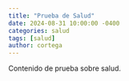 ```yaml
---
title: "Prueba de Salud"
date: 2024-08-31 10:00:00 -0400
categories: salud
tags: [salud]
author: cortega
---
```

Contenido de prueba sobre salud.
